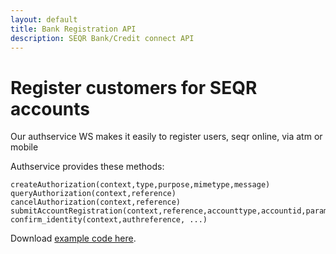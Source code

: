 ```yaml
---
layout: default
title: Bank Registration API
description: SEQR Bank/Credit connect API 
---
```


Register customers for SEQR accounts
====================================

Our authservice WS makes it easily to register users, seqr online, via atm or mobile

Authservice provides these methods:

    createAuthorization(context,type,purpose,mimetype,message)
    queryAuthorization(context,reference)
    cancelAuthorization(context,reference)
    submitAccountRegistration(context,reference,accounttype,accountid,parameters)
    confirm_identity(context,authreference, ...)

Download [example code here](/download/seqr-provisioner-sample.tgz).
